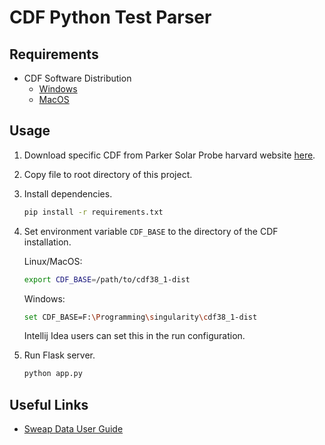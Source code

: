 # CDF Python Test Parser

## Requirements

* CDF Software Distribution
  * [Windows](https://spdf.gsfc.nasa.gov/pub/software/cdf/dist/cdf38_1/windows/cdf3.8.1_64bit_MS_Installer.msi)
  * [MacOS](https://spdf.gsfc.nasa.gov/pub/software/cdf/dist/cdf38_1/macosx/CDF3_8_1-binary_signed.pkg)

## Usage

1. Download specific CDF from Parker Solar Probe harvard website [here](http://sweap.cfa.harvard.edu/pub/data/sci/sweap/spc/).
2. Copy file to root directory of this project.
3. Install dependencies.
    ```bash
    pip install -r requirements.txt
    ```
4. Set environment variable `CDF_BASE` to the directory of the CDF installation.

    Linux/MacOS:
    ```bash
    export CDF_BASE=/path/to/cdf38_1-dist
    ```
   
    Windows:
    ```bash
    set CDF_BASE=F:\Programming\singularity\cdf38_1-dist
    ```
   Intellij Idea users can set this in the run configuration.
4. Run Flask server.
    ```bash
    python app.py
   ```
   
## Useful Links

* [Sweap Data User Guide](http://sweap.cfa.harvard.edu/sweap_data_user_guide.pdf)